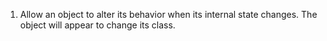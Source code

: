 1. Allow an object to alter its behavior when its internal state changes. The object will appear to change its class.